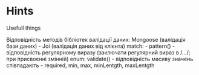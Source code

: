 # Hints
Usefull things

Відповідність методів бібліотек валідації даних:
Mongoose (валідація бази даних) - Joi (валідація даних від клієнта)
match: - pattern() - відповідність регулярному виразу (заключати регулярний вираз в /.../; при присвоєнні змінній)
enum: validate() - відповідність масиву значень
співпадають - required, min, max, minLentgth, maxLentgth
